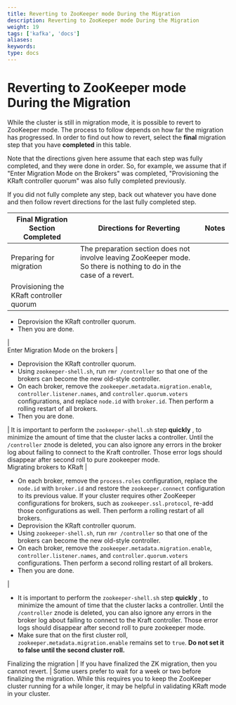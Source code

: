 ```yaml
---
title: Reverting to ZooKeeper mode During the Migration
description: Reverting to ZooKeeper mode During the Migration
weight: 19
tags: ['kafka', 'docs']
aliases: 
keywords: 
type: docs
---
```


# Reverting to ZooKeeper mode During the Migration

While the cluster is still in migration mode, it is possible to revert to ZooKeeper mode. The process to follow depends on how far the migration has progressed. In order to find out how to revert, select the **final** migration step that you have **completed** in this table. 

Note that the directions given here assume that each step was fully completed, and they were done in order. So, for example, we assume that if "Enter Migration Mode on the Brokers" was completed, "Provisioning the KRaft controller quorum" was also fully completed previously. 

If you did not fully complete any step, back out whatever you have done and then follow revert directions for the last fully completed step. 

Final Migration Section Completed | Directions for Reverting | Notes  
---|---|---  
Preparing for migration |  The preparation section does not involve leaving ZooKeeper mode. So there is nothing to do in the case of a revert.  |   
Provisioning the KRaft controller quorum | 

  * Deprovision the KRaft controller quorum. 
  * Then you are done. 

|   
Enter Migration Mode on the brokers | 

  * Deprovision the KRaft controller quorum. 
  * Using `zookeeper-shell.sh`, run `rmr /controller` so that one of the brokers can become the new old-style controller. 
  * On each broker, remove the `zookeeper.metadata.migration.enable`, `controller.listener.names`, and `controller.quorum.voters` configurations, and replace `node.id` with `broker.id`. Then perform a rolling restart of all brokers. 
  * Then you are done. 

|  It is important to perform the `zookeeper-shell.sh` step **quickly** , to minimize the amount of time that the cluster lacks a controller. Until the ` /controller` znode is deleted, you can also ignore any errors in the broker log about failing to connect to the Kraft controller. Those error logs should disappear after second roll to pure zookeeper mode.   
Migrating brokers to KRaft | 

  * On each broker, remove the `process.roles` configuration, replace the `node.id` with `broker.id` and restore the `zookeeper.connect` configuration to its previous value. If your cluster requires other ZooKeeper configurations for brokers, such as `zookeeper.ssl.protocol`, re-add those configurations as well. Then perform a rolling restart of all brokers. 
  * Deprovision the KRaft controller quorum. 
  * Using `zookeeper-shell.sh`, run `rmr /controller` so that one of the brokers can become the new old-style controller. 
  * On each broker, remove the `zookeeper.metadata.migration.enable`, `controller.listener.names`, and `controller.quorum.voters` configurations. Then perform a second rolling restart of all brokers. 
  * Then you are done. 

| 

  * It is important to perform the `zookeeper-shell.sh` step **quickly** , to minimize the amount of time that the cluster lacks a controller. Until the ` /controller` znode is deleted, you can also ignore any errors in the broker log about failing to connect to the Kraft controller. Those error logs should disappear after second roll to pure zookeeper mode. 
  * Make sure that on the first cluster roll, `zookeeper.metadata.migration.enable` remains set to `true`. **Do not set it to false until the second cluster roll.**

  
Finalizing the migration |  If you have finalized the ZK migration, then you cannot revert.  |  Some users prefer to wait for a week or two before finalizing the migration. While this requires you to keep the ZooKeeper cluster running for a while longer, it may be helpful in validating KRaft mode in your cluster.   
  